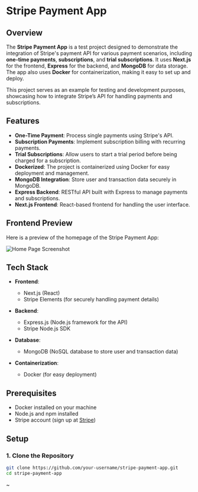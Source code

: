 # Stripe Payment App

## Overview

The **Stripe Payment App** is a test project designed to demonstrate the integration of Stripe's payment API for various payment scenarios, including **one-time payments**, **subscriptions**, and **trial subscriptions**. It uses **Next.js** for the frontend, **Express** for the backend, and **MongoDB** for data storage. The app also uses **Docker** for containerization, making it easy to set up and deploy.

This project serves as an example for testing and development purposes, showcasing how to integrate Stripe’s API for handling payments and subscriptions.

## Features

-   **One-Time Payment**: Process single payments using Stripe's API.
-   **Subscription Payments**: Implement subscription billing with recurring payments.
-   **Trial Subscriptions**: Allow users to start a trial period before being charged for a subscription.
-   **Dockerized**: The project is containerized using Docker for easy deployment and management.
-   **MongoDB Integration**: Store user and transaction data securely in MongoDB.
-   **Express Backend**: RESTful API built with Express to manage payments and subscriptions.
-   **Next.js Frontend**: React-based frontend for handling the user interface.

## Frontend Preview

Here is a preview of the homepage of the Stripe Payment App:

![Home Page Screenshot](assets/images/home-page.png)

## Tech Stack

-   **Frontend**:
    -   Next.js (React)
    -   Stripe Elements (for securely handling payment details)
-   **Backend**:
    -   Express.js (Node.js framework for the API)
    -   Stripe Node.js SDK
-   **Database**:

    -   MongoDB (NoSQL database to store user and transaction data)

-   **Containerization**:
    -   Docker (for easy deployment)

## Prerequisites

-   Docker installed on your machine
-   Node.js and npm installed
-   Stripe account (sign up at [Stripe](https://stripe.com))

## Setup

### 1. Clone the Repository

```bash
git clone https://github.com/your-username/stripe-payment-app.git
cd stripe-payment-app
```

~
